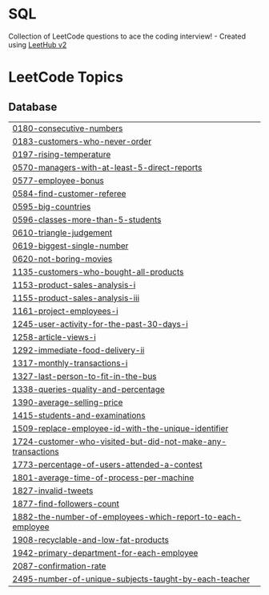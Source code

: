 # SQL
Collection of LeetCode questions to ace the coding interview! - Created using [LeetHub v2](https://github.com/arunbhardwaj/LeetHub-2.0)

<!---LeetCode Topics Start-->
# LeetCode Topics
## Database
|  |
| ------- |
| [0180-consecutive-numbers](https://github.com/MeghaanaTummapudi/SQL/tree/master/0180-consecutive-numbers) |
| [0183-customers-who-never-order](https://github.com/MeghaanaTummapudi/SQL/tree/master/0183-customers-who-never-order) |
| [0197-rising-temperature](https://github.com/MeghaanaTummapudi/SQL/tree/master/0197-rising-temperature) |
| [0570-managers-with-at-least-5-direct-reports](https://github.com/MeghaanaTummapudi/SQL/tree/master/0570-managers-with-at-least-5-direct-reports) |
| [0577-employee-bonus](https://github.com/MeghaanaTummapudi/SQL/tree/master/0577-employee-bonus) |
| [0584-find-customer-referee](https://github.com/MeghaanaTummapudi/SQL/tree/master/0584-find-customer-referee) |
| [0595-big-countries](https://github.com/MeghaanaTummapudi/SQL/tree/master/0595-big-countries) |
| [0596-classes-more-than-5-students](https://github.com/MeghaanaTummapudi/SQL/tree/master/0596-classes-more-than-5-students) |
| [0610-triangle-judgement](https://github.com/MeghaanaTummapudi/SQL/tree/master/0610-triangle-judgement) |
| [0619-biggest-single-number](https://github.com/MeghaanaTummapudi/SQL/tree/master/0619-biggest-single-number) |
| [0620-not-boring-movies](https://github.com/MeghaanaTummapudi/SQL/tree/master/0620-not-boring-movies) |
| [1135-customers-who-bought-all-products](https://github.com/MeghaanaTummapudi/SQL/tree/master/1135-customers-who-bought-all-products) |
| [1153-product-sales-analysis-i](https://github.com/MeghaanaTummapudi/SQL/tree/master/1153-product-sales-analysis-i) |
| [1155-product-sales-analysis-iii](https://github.com/MeghaanaTummapudi/SQL/tree/master/1155-product-sales-analysis-iii) |
| [1161-project-employees-i](https://github.com/MeghaanaTummapudi/SQL/tree/master/1161-project-employees-i) |
| [1245-user-activity-for-the-past-30-days-i](https://github.com/MeghaanaTummapudi/SQL/tree/master/1245-user-activity-for-the-past-30-days-i) |
| [1258-article-views-i](https://github.com/MeghaanaTummapudi/SQL/tree/master/1258-article-views-i) |
| [1292-immediate-food-delivery-ii](https://github.com/MeghaanaTummapudi/SQL/tree/master/1292-immediate-food-delivery-ii) |
| [1317-monthly-transactions-i](https://github.com/MeghaanaTummapudi/SQL/tree/master/1317-monthly-transactions-i) |
| [1327-last-person-to-fit-in-the-bus](https://github.com/MeghaanaTummapudi/SQL/tree/master/1327-last-person-to-fit-in-the-bus) |
| [1338-queries-quality-and-percentage](https://github.com/MeghaanaTummapudi/SQL/tree/master/1338-queries-quality-and-percentage) |
| [1390-average-selling-price](https://github.com/MeghaanaTummapudi/SQL/tree/master/1390-average-selling-price) |
| [1415-students-and-examinations](https://github.com/MeghaanaTummapudi/SQL/tree/master/1415-students-and-examinations) |
| [1509-replace-employee-id-with-the-unique-identifier](https://github.com/MeghaanaTummapudi/SQL/tree/master/1509-replace-employee-id-with-the-unique-identifier) |
| [1724-customer-who-visited-but-did-not-make-any-transactions](https://github.com/MeghaanaTummapudi/SQL/tree/master/1724-customer-who-visited-but-did-not-make-any-transactions) |
| [1773-percentage-of-users-attended-a-contest](https://github.com/MeghaanaTummapudi/SQL/tree/master/1773-percentage-of-users-attended-a-contest) |
| [1801-average-time-of-process-per-machine](https://github.com/MeghaanaTummapudi/SQL/tree/master/1801-average-time-of-process-per-machine) |
| [1827-invalid-tweets](https://github.com/MeghaanaTummapudi/SQL/tree/master/1827-invalid-tweets) |
| [1877-find-followers-count](https://github.com/MeghaanaTummapudi/SQL/tree/master/1877-find-followers-count) |
| [1882-the-number-of-employees-which-report-to-each-employee](https://github.com/MeghaanaTummapudi/SQL/tree/master/1882-the-number-of-employees-which-report-to-each-employee) |
| [1908-recyclable-and-low-fat-products](https://github.com/MeghaanaTummapudi/SQL/tree/master/1908-recyclable-and-low-fat-products) |
| [1942-primary-department-for-each-employee](https://github.com/MeghaanaTummapudi/SQL/tree/master/1942-primary-department-for-each-employee) |
| [2087-confirmation-rate](https://github.com/MeghaanaTummapudi/SQL/tree/master/2087-confirmation-rate) |
| [2495-number-of-unique-subjects-taught-by-each-teacher](https://github.com/MeghaanaTummapudi/SQL/tree/master/2495-number-of-unique-subjects-taught-by-each-teacher) |
<!---LeetCode Topics End-->